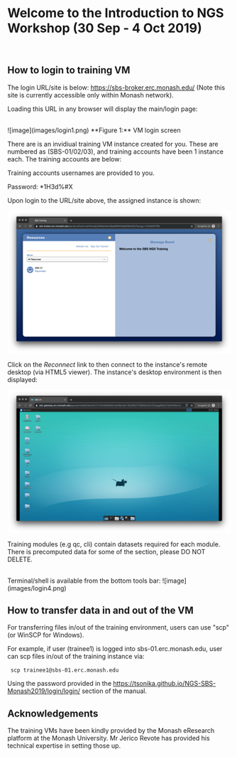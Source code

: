 # Welcome to the Introduction to NGS Workshop (30 Sep - 4 Oct 2019)
<br>

## How to login to training VM

The login URL/site is below:
https://sbs-broker.erc.monash.edu/
(Note this site is currently accessible only within Monash network).

Loading this URL in any browser will display the main/login page:

<br>
![image](images/login1.png)
**Figure 1:** VM login screen

There are is an invidiual training VM instance created for you. These are numbered as (SBS-01/02/03), and training accounts
have been 1 instance each. The training accounts are below:

Training accounts usernames are provided to you.

Password: *1H3d%#X

Upon login to the URL/site above, the assigned instance is shown:

![image](images/login2.png)


Click on the *Reconnect* link to then connect to the instance's remote desktop (via HTML5 viewer).
The instance's desktop environment is then displayed:

![image](images/login3.png)


Training modules (e.g qc, cli) contain datasets required for each module. There is precomputed data for some of the section, please DO NOT DELETE.

<br>
Terminal/shell is available from the bottom tools bar:
![image](images/login4.png)


## How to transfer data in and out of the VM

For transferring files in/out of the training environment, users can use "scp" (or WinSCP for Windows).

For example, if user (trainee1) is logged into sbs-01.erc.monash.edu, user can scp files in/out of the training instance via:

     scp trainee1@sbs-01.erc.monash.edu

Using the password provided in the https://tsonika.github.io/NGS-SBS-Monash2019/login/login/ section of the manual.


## Acknowledgements

The training VMs have been kindly provided by the Monash eResearch platform at the Monash University. Mr Jerico Revote has provided his technical expertise in setting those up.
